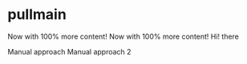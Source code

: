 # pullmain

Now with 100% more content!
Now with 100% more content!
Hi!
there

Manual approach
Manual approach 2
